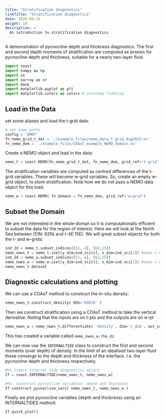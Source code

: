```yaml
---
title: "Stratification diagnostics"
linkTitle: "Stratification diagnostics"
date: 2020-09-15
weight: 10
description: >
  An introduction to stratification diagnostics
---
```

A demonstration of pycnocline depth and thickness diagnostics. The first and second depth moments of stratification are computed as proxies for pycnocline depth and thickness, suitable for a nearly two-layer fluid.


```python
import coast
import numpy as np
import os
import xarray as xr
import dask
import matplotlib.pyplot as plt
import matplotlib.colors as colors # colormap fiddling
```

## Load in the Data
set some aliases and load the t-grid data:


```python
# set some paths
config = 'AMM7'
fn_nemo_grid_t_dat = './example_files/nemo_data_T_grid_Aug2015.nc'
fn_nemo_dom = './example_files/COAsT_example_NEMO_domain.nc'
```

Create a NEMO object and load in the data:


```python
nemo_t = coast.NEMO(fn_nemo_grid_t_dat, fn_nemo_dom, grid_ref='t-grid', chunks={})
```

The stratification variables are computed as centred differences of the t-grid variables. These will become w-grid variables. So, create an empty w-grid object, to store stratification. Note how we do not pass a NEMO data object for this load.


```python
nemo_w = coast.NEMO( fn_domain = fn_nemo_dom, grid_ref='w-grid')
```

## Subset the Domain

We are not interested in the whole doman so it is computationally efficient to subset the data for the region of interest. Here we will look at the North Sea between (51N: 62N) and (-4E:15E). We will great subset objects for both the t- and w-grids:


```python
ind_2d = nemo_t.subset_indices([51,-4], [62,15])
nemo_nwes_t = nemo_t.isel(y_dim=ind_sci[0], x_dim=ind_sci[1]) #nwes = northwest european shelf
ind_2d = nemo_w.subset_indices([51,-4], [62,15])
nemo_nwes_w = nemo_w.isel(y_dim=ind_sci[0], x_dim=ind_sci[1]) #nwes = northwest european shelf
nemo_nwes_t.dataset
```

## Diagnostic calculations and plotting
We can use a COAsT method to construct the in-situ density:


```python
nemo_nwes_t.construct_density( EOS='EOS10' )
```

Then we construct stratification using a COAsT method to take the vertical derivative. Noting that the inputs are on t-pts and the outputs are on w-pt


```python
nemo_nwes_w = nemo_nwes_t.differentiate( 'density', dim='z_dim', out_varstr='rho_dz', out_obj=nemo_nwes_w ) # --> sci_nwes_w.rho_dz
```

This has created a variable called `nemo_nwes_w.rho_dz`.

We can now use the `INTERNALTIDE` class to construct the first and second moments (over depth) of density. In the limit of an idealised two-layer fluid these converge to the depth and thickness of the interface. I.e. the pycnocline depth and thickness respectively.


```python
#%% Create internal tide diagnostics object
IT = coast.INTERNALTIDE(nemo_nwes_t, nemo_nwes_w)

#%%  Construct pycnocline variables: depth and thickness
IT.construct_pycnocline_vars( nemo_nwes_t, nemo_nwes_w )
```

Finally we plot pycnocline variables (depth and thickness) using an INTERNALTIDES method:


```python
IT.quick_plot()
```
